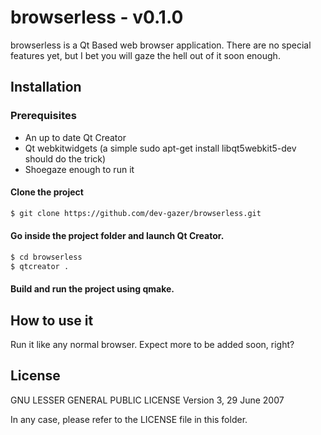 # browserless - v0.1.0

browserless is a Qt Based web browser application. There are no special features yet, but I bet you will gaze the hell out of it soon enough.

## Installation

### Prerequisites
- An up to date Qt Creator
- Qt webkitwidgets (a simple sudo apt-get install libqt5webkit5-dev should do the trick)
- Shoegaze enough to run it

#### Clone the project

```sh
$ git clone https://github.com/dev-gazer/browserless.git
```

#### Go inside the project folder and launch Qt Creator.
```sh
$ cd browserless
$ qtcreator .
```

#### Build and run the project using qmake.

## How to use it

Run it like any normal browser. Expect more to be added soon, right?

## License

GNU LESSER GENERAL PUBLIC LICENSE
Version 3, 29 June 2007

In any case, please refer to the LICENSE file in this folder.